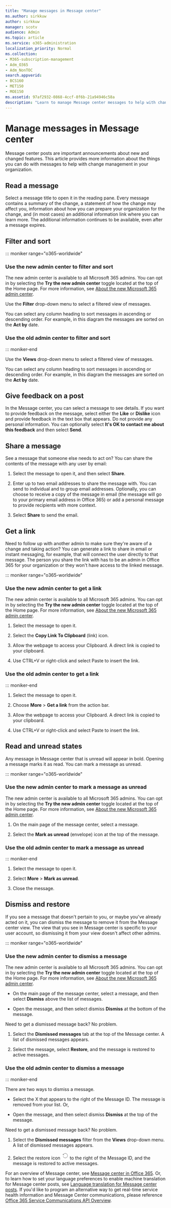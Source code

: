 ```yaml
---
title: "Manage messages in Message center"
ms.author: sirkkuw
author: sirkkuw
manager: scotv
audience: Admin
ms.topic: article
ms.service: o365-administration
localization_priority: Normal
ms.collection: 
- M365-subscription-management 
- Adm_O365
- Adm_NonTOC
search.appverid:
- BCS160
- MET150
- MOE150
ms.assetid: 97af2932-0868-4ccf-8f6b-21a94946c58a    
description: "Learn to manage Message center messages to help with change management."
---
```


# Manage messages in Message center

Message center posts are important announcements about new and changed features. This article provides more information about the things you can do with messages to help with change management in your organization.
  
## Read a message

Select a message title to open it in the reading pane. Every message contains a summary of the change, a statement of how the change may affect you, information about how you can prepare your organization for the change, and (in most cases) an additional information link where you can learn more. The additional information continues to be available, even after a message expires.
  
## Filter and sort

::: moniker range="o365-worldwide"

### Use the new admin center to filter and sort

The new admin center is available to all Microsoft 365 admins. You can opt in by selecting the **Try the new admin center** toggle located at the top of the Home page. For more information, see [About the new Microsoft 365 admin center](../microsoft-365-admin-center-preview.md).

Use the **Filter** drop-down menu to select a filtered view of messages.

You can select any column heading to sort messages in ascending or descending order. For example, in this diagram the messages are sorted on the **Act by** date.

### Use the old admin center to filter and sort

::: moniker-end

Use the **Views** drop-down menu to select a filtered view of messages. 
 
You can select any column heading to sort messages in ascending or descending order. For example, in this diagram the messages are sorted on the **Act by** date. 


## Give feedback on a post

In the Message center, you can select a message to see details. 
If you want to provide feedback on the message, select either the **Like** or **Dislike** icon and provide feedback in the text box that appears. Do not provide any personal information. You can optionally select **It's OK to contact me about this feedback** and then select **Send**.

  
## Share a message

See a message that someone else needs to act on? You can share the contents of the message with any user by email:
  
1. Select the message to open it, and then select **Share**.
  
2. Enter up to two email addresses to share the message with. You can send to individual and to group email addresses. Optionally, you can choose to receive a copy of the message in email (the message will go to your primary email address in Office 365) or add a personal message to provide recipients with more context.
  
3. Select **Share** to send the email. 
    
## Get a link

Need to follow up with another admin to make sure they're aware of a change and taking action? You can generate a link to share in email or instant messaging, for example, that will connect the user directly to that message. The person you share the link with has to be an admin in Office 365 for your organization or they won't have access to the linked message.

::: moniker range="o365-worldwide"

### Use the new admin center to get a link

The new admin center is available to all Microsoft 365 admins. You can opt in by selecting the **Try the new admin center** toggle located at the top of the Home page. For more information, see [About the new Microsoft 365 admin center](../microsoft-365-admin-center-preview.md).

1. Select the message to open it.

2. Select the **Copy Link To Clipboard** (link) icon.

3. Allow the webpage to access your Clipboard. A direct link is copied to your clipboard.
    
4. Use CTRL+V or right-click and select Paste to insert the link.

### Use the old admin center to get a link
  
::: moniker-end

1. Select the message to open it.
    
2. Choose **More** \> **Get a link** from the action bar.
    
3. Allow the webpage to access your Clipboard. A direct link is copied to your clipboard.
    
4. Use CTRL+V or right-click and select Paste to insert the link.
    
## Read and unread states

Any message in Message center that is unread will appear in bold. Opening a message marks it as read. You can mark a message as unread.

::: moniker range="o365-worldwide"

### Use the new admin center to mark a message as unread 

The new admin center is available to all Microsoft 365 admins. You can opt in by selecting the **Try the new admin center** toggle located at the top of the Home page. For more information, see [About the new Microsoft 365 admin center](../microsoft-365-admin-center-preview.md).

1. On the main page of the message center, select a message.

2. Select the **Mark as unread** (envelope) icon at the top of the message.

### Use the old admin center to mark a message as unread 
  
::: moniker-end

1. Select the message to open it.
    
2. Select **More** \> **Mark as unread**.
    
3. Close the message.
    
## Dismiss and restore

If you see a message that doesn't pertain to you, or maybe you've already acted on it, you can dismiss the message to remove it from the Message center view. The view that you see in Message center is specific to your user account, so dismissing it from your view doesn't affect other admins. 

::: moniker range="o365-worldwide"

### Use the new admin center to dismiss a message

The new admin center is available to all Microsoft 365 admins. You can opt in by selecting the **Try the new admin center** toggle located at the top of the Home page. For more information, see [About the new Microsoft 365 admin center](../microsoft-365-admin-center-preview.md).

- On the main page of the message center, select a message, and then select **Dismiss** above the list of messages.

- Open the message, and then select dismiss **Dismiss** at the bottom of the message. 

Need to get a dismissed message back? No problem.
  
1. Select the **Dismissed messages** tab at the top of the Message center. A list of dismissed messages appears. 
    
2. Select the message, select **Restore**, and the message is restored to active messages. 

### Use the old admin center to dismiss a message

::: moniker-end

There are two ways to dismiss a message.
  
- Select the X that appears to the right of the Message ID. The message is removed from your list. Or,
    
- Open the message, and then select dismiss **Dismiss** at the top of the message. 
    
Need to get a dismissed message back? No problem.
  
1. Select the **Dismissed messages** filter from the **Views** drop-down menu. A list of dismissed messages appears. 
    
2. Select the restore icon ![Refresh icon](../media/4565dd14-7d6a-4c42-91b7-91cc34977a43.png) to the right of the Message ID, and the message is restored to active messages. 
    
For an overview of Message center, see [Message center in Office 365](message-center.md). Or, to learn how to set your language preferences to enable machine translation for Message center posts, see [Language translation for Message center posts](language-translation-for-message-center-posts.md). If you'd like to program an alternative way to get real-time service health information and Message Center communications, please reference [Office 365 Service Communications API Overview](https://go.microsoft.com/fwlink/p/?linkid=848507).
  

